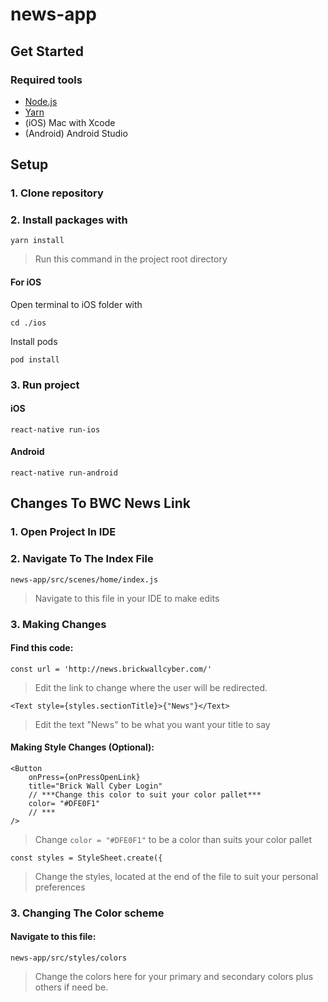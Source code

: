 # news-app

## Get Started

### Required tools
- [Node.js](https://nodejs.org/en/)
- [Yarn](https://classic.yarnpkg.com/en/docs/install/#mac-stable)
- (iOS) Mac with Xcode
- (Android) Android Studio

## Setup

### 1. Clone repository
### 2. Install packages with 
```
yarn install
```
> Run this command in the project root directory

#### For iOS
Open terminal to iOS folder with
```
cd ./ios
```

Install pods
```
pod install
```

### 3. Run project

#### iOS 
```
react-native run-ios
```
#### Android
```
react-native run-android
```
## Changes To BWC News Link

### 1. Open Project In IDE
### 2. Navigate To The Index File
```
news-app/src/scenes/home/index.js
```
>Navigate to this file in your IDE to make edits
### 3. Making Changes
#### Find this code: 

```
const url = 'http://news.brickwallcyber.com/'
```
> Edit the link to change where the user will be redirected.

```
<Text style={styles.sectionTitle}>{"News"}</Text>
```
> Edit the text "News" to be what you want your title to say

#### Making Style Changes (Optional):

```
<Button
    onPress={onPressOpenLink}
    title="Brick Wall Cyber Login"
    // ***Change this color to suit your color pallet***
    color= "#DFE0F1"
    // ***
/>
```
>Change ```color = "#DFE0F1"``` to be a color than suits your color pallet

```
const styles = StyleSheet.create({
```
>Change the styles, located at the end of the file to suit your personal preferences

### 3. Changing The Color scheme

#### Navigate to this file:

```
news-app/src/styles/colors
```
>Change the colors here for your primary and secondary colors plus others if need be.
